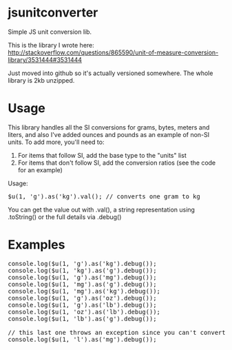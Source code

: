 # jsunitconverter
Simple JS unit conversion lib.

This is the library I wrote here:
http://stackoverflow.com/questions/865590/unit-of-measure-conversion-library/3531444#3531444

Just moved into github so it's actually versioned somewhere. The whole library is 2kb unzipped.

# Usage

This library handles all the SI conversions for grams, bytes, meters and liters, and also I've added ounces and pounds as an example of non-SI units. To add more, you'll need to:

1. For items that follow SI, add the base type to the "units" list 
2. For items that don't follow SI, add the conversion ratios (see the code for an example)

Usage:

<pre>
$u(1, 'g').as('kg').val(); // converts one gram to kg
</pre>

You can get the value out with .val(), a string representation using .toString() or the full details via .debug()

# Examples
<pre>
console.log($u(1, 'g').as('kg').debug());
console.log($u(1, 'kg').as('g').debug());
console.log($u(1, 'g').as('mg').debug());
console.log($u(1, 'mg').as('g').debug());
console.log($u(1, 'mg').as('kg').debug());
console.log($u(1, 'g').as('oz').debug());
console.log($u(1, 'g').as('lb').debug());
console.log($u(1, 'oz').as('lb').debug());
console.log($u(1, 'lb').as('g').debug());

// this last one throws an exception since you can't convert liters to mg
console.log($u(1, 'l').as('mg').debug());
</pre>
